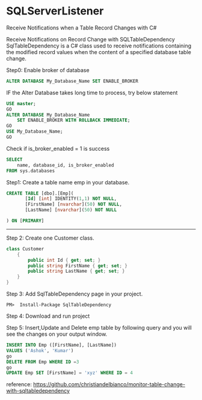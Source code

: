 # SQLServerListener
Receive Notifications when a Table Record Changes with C#

Receive Notifications on Record Change with SQLTableDependency
SqlTableDependency is a C# class used to receive notifications containing the modified record values when the content of a specified database table change.

Step0: Enable broker of database
```sql
ALTER DATABASE My_Database_Name SET ENABLE_BROKER
```
IF the Alter Database takes long time to process, try below statement
```sql
USE master;
GO
ALTER DATABASE My_Database_Name
    SET ENABLE_BROKER WITH ROLLBACK IMMEDIATE;
GO
USE My_Database_Name;
GO
```
Check if is_broker_enabled = 1 is success
```sql
SELECT
    name, database_id, is_broker_enabled
FROM sys.databases
```

Step1: Create a table name emp in your database.
```sql
CREATE TABLE [dbo].[Emp](
       [Id] [int] IDENTITY(1,1) NOT NULL,
       [FirstName] [nvarchar](50) NOT NULL,
       [LastName] [nvarchar](50) NOT NULL

) ON [PRIMARY]
```

------------------------------------------------
Step 2: Create one Customer class.
```c#
class Customer
    {
        public int Id { get; set; }
        public string FirstName { get; set; }
        public string LastName { get; set; }
    }
}
```
Step 3: Add SqlTableDependency page in your project.
```npm
PM>  Install-Package SqlTableDependency
```
Step 4: Download and run project

Step 5: Insert,Update and Delete emp table by following query and you will see the changes on your output window.
```sql
INSERT INTO Emp ([FirstName], [LastName])
VALUES ('Ashok', 'Kumar')
go
DELETE FROM Emp WHERE ID =3 
go
UPDATE Emp SET [FirstName] = 'xyz' WHERE ID = 4
```
reference: https://github.com/christiandelbianco/monitor-table-change-with-sqltabledependency
